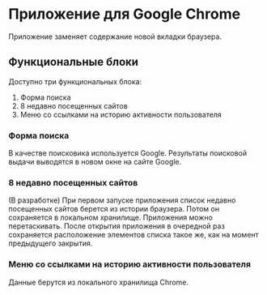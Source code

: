 # Приложение для Google Chrome

Приложение заменяет содержание новой вкладки браузера.

## Функциональные блоки
Доступно три функциональных блока: 
1. Форма поиска
2. 8 недавно посещенных сайтов
3. Меню со ссылками на историю активности пользователя

### Форма поиска
В качестве поисковика используется Google. Результаты поисковой выдачи выводятся в новом окне на сайте Google.


### 8 недавно посещенных сайтов
(В разработке)
При первом запуске приложения список недавно посещенных сайтов берется из истории браузера. Потом он сохраняется в локальном хранилище. Приложения можно перетаскивать. После открытия приложения в очередной раз сохраняется расположение элементов списка такое же, как на момент предыдущего закрытия.

### Меню со ссылками на историю активности пользователя
Данные берутся из локального хранилища Chrome.